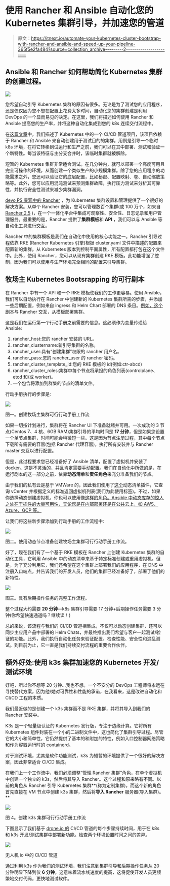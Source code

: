 # 使用 Rancher 和 Ansible 自动化您的 Kubernetes 集群引导，并加速您的管道

> 原文：<https://itnext.io/automate-your-kubernetes-cluster-bootstrap-with-rancher-and-ansible-and-speed-up-your-pipeline-365f5e2fa484?source=collection_archive---------2----------------------->

## Ansible 和 Rancher 如何帮助简化 Kubernetes 集群的创建过程。

![](img/0d4698fb693052bddec8a57c5576f74c.png)

您希望自动引导 Kubernetes 集群的原因有很多。无论是为了测试您的应用程序，还是仅仅因为您不想在配置上花费太多时间，自动化您的集群创建是利用 DevOps 的一个显而易见的决定。在这里，我们将描述如何使用 Rancher 和 Ansible 提高您的生产率，并将这种自动化集成到您的 k8s 连续交付流程中。

在[这篇文章](https://medium.com/swlh/a-ci-cd-pipeline-project-for-a-trunk-based-development-strategy-in-a-kubernetes-environment-c4ffea9700fe)中，我们描述了 Kubernetes 中的一个 CI/CD 管道项目，该项目依赖于 Rancher 和 Ansible 来自动创建用于测试目的的集群。用例是引导一个临时 k8s 环境，在将它转移到试运行和生产之前，我们可以在其中部署、测试和验证一个新特性。每当该特征与主分支合并时，该临时集群就被解除。

短暂的 Kubernetes 集群非常适合测试。在几分钟内，就可以部署一个高度可用且完全可操作的环境，从而创建一个类似生产的小规模集群。除了您的应用程序的功能需求之外，您还可以验证它的底层配置，比如秘密、配置映射、卷、自动缩放策略等。此外，您可以应用混沌测试来预测集群故障，执行压力测试来分析其可靠性，并执行安全性测试来减少集群漏洞。

[devo PS 景观中的 Rancher](https://rancher.com/) ，为 Kubernetes 集群设置和管理提供了一个很好的解决方案。从单个 Rancher 安装，您可以管理数百个集群(或 100 万个，如来自 [Rancher 2.5](https://rancher.com/products/rancher/2.5) )，在一个一体化平台中集成可观察性、安全性、日志记录和用户管理服务。最重要的是，Rancher 提供了**集群模板**和 **API** ，我们可以与 Ansible 等自动化工具进行交互。

Rancher 中的集群模板是我们在自动化中使用的核心功能之一。Rancher 引导过程依靠 RKE (Rancher Kubernetes 引擎)根据 cluster.yaml 文件中描述的配置来配置新的集群。从 Kubernetes 版本到控制平面属性，所有配置都打包在这个文件中。此外，使用 Rancher，您可以从现有集群创建 RKE 模板。此功能增强了控制，因为我们可以使用与生产环境完全相同的配置来引导集群。

## 牧场主 Kubernetes Bootsrapping 的可行剧本

在 Rancher 中有一个 API 和一个 RKE 模板使我们的工作更容易。使用 Ansible，我们可以自动执行在 Rancher 中创建新的 Kubernetes 集群所需的步骤，并添加一些后期配置，例如来自 ingress 和 Helm Chart 部署的 DNS 条目。[例如，这个剧本](https://galaxy.ansible.com/alexismaior/ansible_role_manage_rancher_cluster)与 Rancher 交互，从模板部署集群。

这是我们在运行第一个行动手册之前需要的信息。这必须作为变量传递给 Ansible:

1.  rancher_host:您的 rancher 安装的 URL。
2.  rancher_clustername:新引导集群的名称。
3.  rancher_user:具有“创建集群”权限的 rancher 用户名。
4.  rancher_pass:您的 rancher_user 的 rancher 密码。
5.  rancher_cluster_template_id:您的 RKE 模板的 id(例如:ctr-abcd)
6.  rancher_cluster_roles:集群中每个节点将承担的角色列表(controlplane、etcd 和/或 worker)。
7.  一个包含将添加到群集的节点的清单文件。

行动手册执行的步骤是:

![](img/045ce9bada056519b7020def4c5f1b68.png)

图一。创建牧场主集群可行行动手册工作流

如果一切按计划进行，集群将在 Rancher UI 下准备就绪并可用。一次成功的 3 节点(Centos 7、4 核、6GB RAM)集群引导的平均时间是 **17 分钟**，但是如果您设置一个单节点集群，时间可能会稍微短一些。这是因为节点注册过程，其中每个节点下载所有需要的容器(包括 Rancher 代理容器)，执行所有安装并与 Rancher master 交互以进行配置。

但是，此过程要求您已经准备好了 Ansible 清单，配置了虚拟机并安装了 docker。这是不灵活的，并且肯定需要手动配置。我们在自动化中所做的是，在运行剧本的这一部分之前，依靠**动态清单**和**责任角色**来充分准备我们的节点。

由于我们的私有云是基于 VMWare 的，因此我们使用了[这个](https://docs.ansible.com/ansible/latest/collections/community/vmware/vmware_vm_inventory_inventory.html)动态清单插件，它查询 vCenter 并根据定义的标准返回虚拟机列表(我们为此使用标签)。不过，如果你选择动态创建虚拟机，你也可以使用像[这样的角色。Ansible 中动态库存的惊人之处在于插件的大量可用性，无论您是在内部部署还是在公共云上，如 AWS、Azure、GCP 等。](https://galaxy.ansible.com/jtyr/ansible_vmware_vm_provisioning)

让我们将这些新步骤添加到行动手册的工作流程中:

![](img/a8fa6419a82d8436e0942cc272c33e93.png)

图二。使用动态节点准备创建牧场主集群可行行动手册工作流。

好了，现在我们有了一个基于 RKE 模板在 Rancher 上创建 Kubernetes 集群的自动化工具，它利用 Ansible 中的动态清单来基于特定标准创建或重用虚拟机。但是，为了充分利用它，我们还希望在这个集群上部署我们的应用程序，在 DNS 中注册入口端点，并告诉我们的开发人员，他们的集群已经准备好了，部署了他们的新特性。

![](img/b68f8b4f488510005cc5fc0919dd5401.png)

图三。具有后期操作任务的完整工作流程。

整个过程大约需要 **20 分钟**—k8s 集群引导需要 17 分钟+后期操作任务需要 3 分钟(你希望快速通道吗？继续读！)

总的来说，该流程与我们的 CI/CD 管道相集成，不仅可以动态创建集群，还可以同步主应用产品中部署的 Helm Chats，并最终推出我们希望与客户一起测试/验证的功能。此外，我们执行自动化任务来验证配置、检查性能、安全性和混乱测试。到目前为止，它一直是我们持续交付流程的重要合作伙伴。

## 额外好处:使用 k3s 集群加速您的 Kubernetes 开发/测试环境

好吧，所以你不想等 20 分钟…我也不想。一个不安分的 DevOps 工程师将永远在寻找替代方案，因为他/她对可靠性和性能的承诺，在我看来，这是改进自动化和 CI/CD 工程的本质。

我们最近做的是创建一个 k3s 集群而不是 RKE 集群，并将其导入到我们的 Rancher 安装中。

K3s 是一个轻量级认证的 Kubernetes 发行版，专注于边缘计算。它将所有 Kubernetes 组件封装在一个小的二进制文件中，这也简化了集群引导过程。尽管它的大小和简单性，它仍然提供了基本的和附加的特性，例如入口控制器网络策略和作为容器运行时的 containerd。

对于测试环境，尤其是软件功能测试，k3s 为短暂的环境提供了一个很好的解决方案，因此非常适合 CI/CD 集成。

在我们上一个工作流中，我们必须调整“管理 Rancher 集群”角色，在单个虚拟机中创建一个独立的 k3s，然后将其导入 Rancher。这个过程和原来略有不同。以前的角色从 Rancher 引导 Kubernetes 集群**(称为定制集群)，而这个新的角色首先直接在 VM 节点中创建 k3s 集群，然后将**导入 Rancher** 服务器(导入集群)。**

![](img/f4b1253d3b81a6c72d144a6ba2a96dc6.png)

图 4。创建 k3s 集群可行行动手册工作流

下图显示了我们基于 [drone.io 的](https://www.drone.io/) CI/CD 管道的每个步骤持续时间，用于在 k8s 和 k3s 开发/测试集群中部署新功能。检查两个环境设置时间之间的差异。

![](img/426933a85aa9c682c64fdb4cf57cc536.png)

无人机 io 中的 CI/CD 管道

通过利用 k3s 作为我们的测试环境，我们注意到集群引导和后期操作任务从 20 分钟明显下降到仅 **6 分钟**。这意味着流水线速度的提高，这将促使开发人员更频繁地交付代码，更快地测试软件。